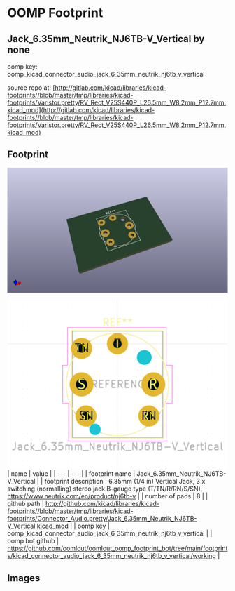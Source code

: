 # OOMP Footprint  
## Jack_6.35mm_Neutrik_NJ6TB-V_Vertical  by none  
  
oomp key: oomp_kicad_connector_audio_jack_6_35mm_neutrik_nj6tb_v_vertical  
  
source repo at: [http://gitlab.com/kicad/libraries/kicad-footprints//blob/master/tmp/libraries/kicad-footprints/Varistor.pretty/RV_Rect_V25S440P_L26.5mm_W8.2mm_P12.7mm.kicad_mod](http://gitlab.com/kicad/libraries/kicad-footprints//blob/master/tmp/libraries/kicad-footprints/Varistor.pretty/RV_Rect_V25S440P_L26.5mm_W8.2mm_P12.7mm.kicad_mod)  
## Footprint  
  
[![working_kicad_pcb_3d.png](working_kicad_pcb_3d_600.png)](working_kicad_pcb_3d.png)  
  
[![working.png](working_600.png)](working.png)  
| name | value | 
| --- | --- | 
| footprint name | Jack_6.35mm_Neutrik_NJ6TB-V_Vertical | 
| footprint description | 6.35mm (1/4 in) Vertical Jack, 3 x switching (normalling) stereo jack  B-gauge type (T/TN/R/RN/S/SN), https://www.neutrik.com/en/product/nj6tb-v | 
| number of pads | 8 | 
| github path | http://github.com/kicad/libraries/kicad-footprints//blob/master/tmp/libraries/kicad-footprints/Connector_Audio.pretty/Jack_6.35mm_Neutrik_NJ6TB-V_Vertical.kicad_mod | 
| oomp key | oomp_kicad_connector_audio_jack_6_35mm_neutrik_nj6tb_v_vertical | 
| oomp bot github | https://github.com/oomlout/oomlout_oomp_footprint_bot/tree/main/footprints/kicad_connector_audio_jack_6_35mm_neutrik_nj6tb_v_vertical/working | 
## Images  
